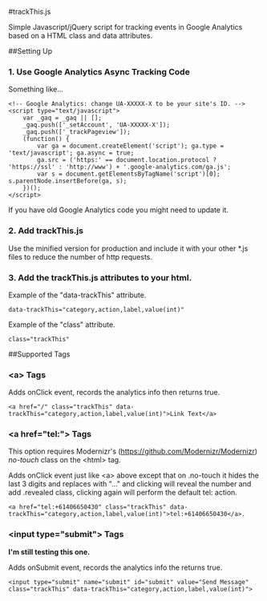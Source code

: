 #trackThis.js

Simple Javascript/jQuery script for tracking events in Google Analytics based on a HTML class and data attributes.

##Setting Up

### 1. Use Google Analytics Async Tracking Code

Something like…
	
	<!-- Google Analytics: change UA-XXXXX-X to be your site's ID. -->
    <script type="text/javascript">
		var _gaq = _gaq || [];
		_gaq.push(['_setAccount', 'UA-XXXXX-X']);
		_gaq.push(['_trackPageview']);
		(function() {
			var ga = document.createElement('script'); ga.type = 'text/javascript'; ga.async = true;
			ga.src = ('https:' == document.location.protocol ? 'https://ssl' : 'http://www') + '.google-analytics.com/ga.js';
			var s = document.getElementsByTagName('script')[0]; s.parentNode.insertBefore(ga, s);
		})();
	</script>
		
If you have old Google Analytics code you might need to update it.
		
### 2. Add trackThis.js

Use the minified version for production and include it with your other *.js files to reduce the number of http requests.

### 3. Add the trackThis.js attributes to your html.

Example of the "data-trackThis" attribute.

	data-trackThis="category,action,label,value(int)"
	
Example of the "class" attribute.

	class="trackThis"

##Supported Tags

### \<a> Tags

Adds onClick event, records the analytics info then returns true.
	
	<a href="/" class="trackThis" data-trackThis="category,action,label,value(int)">Link Text</a>
	
### \<a href="tel:"> Tags

This option requires Modernizr's (https://github.com/Modernizr/Modernizr) *no-touch* class on the \<html> tag.

Adds onClick event just like \<a> above except that on .no-touch it hides the last 3 digits and replaces with "..." and clicking will reveal the number and add .revealed class, clicking again will perform the default tel: action.
	
	<a href="tel:+61406650430" class="trackThis" data-trackThis="category,action,label,value(int)">tel:+61406650430</a>.
	
### \<input type="submit"> Tags

**I'm still testing this one.**

Adds onSubmit event, records the analytics info the returns true.
	
	<input type="submit" name="submit" id="submit" value="Send Message" class="trackThis" data-trackThis="category,action,label,value(int)">


